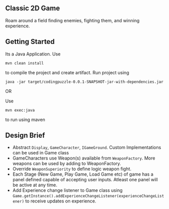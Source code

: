 ## Classic 2D Game

Roam around a field finding enemies, fighting them, and winning experience.

## Getting Started

Its a Java Application. Use

```
mvn clean install
```

to compile the project and create artifact. Run project using

```
java -jar target/codingpuzzle-0.0.1-SNAPSHOT-jar-with-dependencies.jar
```

OR

Use

```
mvn exec:java
```

to run using maven

## Design Brief

- Abstract `Display`, `GameCharacter`, `IGameGround`. Custom Implementations can be used in Game class
- GameCharacters use Weapon(s) available from `WeaponFactory`. More weapons can be used by adding to WeaponFactory.
- Override `WeaponSuperiority` to define logic weapon fight.
- Each Stage (New Game, Play Game, Load Game etc) of game has a panel defined capable of accepting user inputs. Atleast one panel will be active at any time. 
- Add Experience change listener to Game class using `Game.getInstance().addExperienceChangeListener(experienceChangeListener)` to receive updates on experience.
